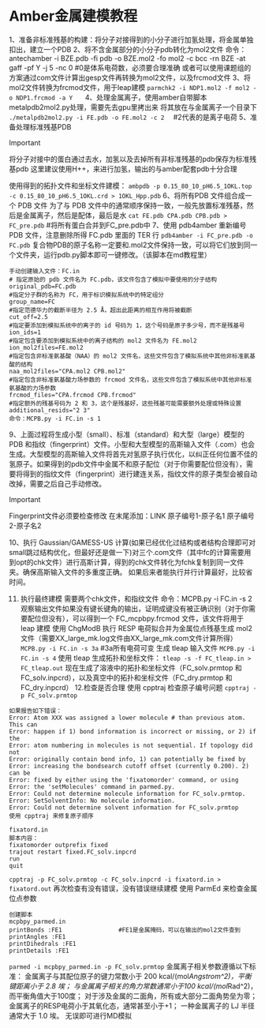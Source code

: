 # Amber金属建模教程

1、准备非标准残基的构建：将分子对接得到的小分子进行加氢处理，将金属单独扣出，建立一个PDB
2、将不含金属部分的小分子pdb转化为mol2文件
命令：antechamber -i BZE.pdb -fi pdb -o BZE.mol2 -fo mol2 -c bcc -rn BZE -at gaff -pf Y -j 5 -nc 0          #0是体系电荷数，必须要合理准确
或者可以使用课题组的方案通过com文件计算出gesp文件再转换为mol2文件，以及frcmod文件
3、将mol2文件转换为frcmod文件，用于leap建模
`parmchk2 -i NDP1.mol2 -f mol2 -o NDP1.frcmod -a Y   `
4、处理金属离子，使用amber自带脚本metalpdb2mol2.py处理，需要先去gpu里拷出来
将其放在与金属离子一个目录下
`./metalpdb2mol2.py -i FE.pdb -o FE.mol2 -c 2  `      #2代表的是离子电荷
5、准备处理标准残基PDB
>[!IMPORTANT]
>将分子对接中的蛋白通过去水，加氢以及去掉所有非标准残基的pdb保存为标准残基pdb
   这里建议使用H++，来进行加氢，输出的与amber配套pdb十分合理

使用得到的拓扑文件和坐标文件建模：
`ambpdb -p 0.15_80_10_pH6.5_1OKL.top -c 0.15_80_10_pH6.5_1OKL.crd > 1OKL_Hpp.pdb`
6、将所有PDB 文件组合成一个 PDB 文件
为了与 PDB 文件中的通常顺序保持一致，一般先放置标准残基，然后是金属离子，然后是配体，最后是水
`cat FE.pdb CPA.pdb CPB.pdb > FC_pre.pdb`    #将所有蛋白合并到FC_pre.pdb中
7、使用 pdb4amber 重新编号 PDB 文件，注意删除所得 FC.pdb 里面的 TER 行
`pdb4amber -i FC_pre.pdb -o FC.pdb`
复合物PDB的原子名称一定要和.mol2文件保持一致，可以将它们放到同一个文件夹，运行pdb.py脚本即可一键修改。（该脚本在md教程里）
```
手动创建输入文件：FC.in
# 指定原始的 pdb 文件名为 FC.pdb，该文件包含了模拟中要使用的分子结构
original_pdb=FC.pdb
#指定分子群的名称为 FC，用于标识模拟系统中的特定组分
group_name=FC
#指定范德华力的截断半径为 2.5 Å，超出此距离的相互作用将被截断
cut_off=2.5
#指定要添加到模拟系统中的离子的 id 号码为 1，这个号码是原子多少号，而不是残基号
ion_ids=1
#指定包含要添加到模拟系统中的离子结构的 mol2 文件名为 FE.mol2
ion_mol2files=FE.mol2
#指定包含非标准氨基酸（NAA）的 mol2 文件名，这些文件包含了模拟系统中其他非标准氨基酸的结构
naa_mol2files="CPA.mol2 CPB.mol2"
#指定包含非标准氨基酸力场参数的 frcmod 文件名，这些文件包含了模拟系统中其他非标准氨基酸的力场参数
frcmod_files="CPA.frcmod CPB.frcmod"
#指定额外的残基号码为 2 和 3，这个是残基好，这些残基可能需要额外处理或特殊设置
additional_resids="2 3" 
命令：MCPB.py -i FC.in -s 1
```
 9、上面过程将生成小型（small）、标准（standard）和大型（large）模型的 PDB 和指纹（fingerprint）文件。小型和大型模型的高斯输入文件（.com）也会生成。大型模型的高斯输入文件将首先对氢原子执行优化，以纠正任何位置不佳的氢原子。如果得到的pdb文件中金属不和原子配位（对于你需要配位但没有），需要将得到的指纹文件（fingerprint）进行建连关系，指纹文件的原子类型会被自动改掉，需要之后自己手动修改。
>[!IMPORTANT]
>Fingerprint文件必须要检查修改
在末尾添加：LINK 原子编号1-原子名1 原子编号2-原子名2

10、执行 Gaussian/GAMESS-US 计算(如果已经优化过结构或者结构合理即可对small跳过结构优化，但最好还是做一下)对三个.com文件（其中fc的计算需要用到opt的chk文件）进行高斯计算，得到的chk文件转化为fchk复制到同一文件夹。确保高斯输入文件的多重度正确。
如果后来者能执行并行计算最好，比较省时间。

11. 执行最终建模
需要两个chk文件，和指纹文件
命令：MCPB.py -i FC.in -s 2
观察输出文件如果没有键长键角的输出，证明成键没有被正确识别（对于你需要配位但没有），可以得到一个 FC_mcpbpy.frcmod 文件，该文件将用于 leap 建模
使用 ChgModB 执行 RESP 电荷拟合并为金属位点残基生成 mol2 文件（需要XX_large_mk.log文件由XX_large_mk.com文件计算所得）
`MCPB.py -i FC.in -s 3a`    #3a所有电荷可变
生成 tleap 输入文件
`MCPB.py -i FC.in -s 4`
使用 tleap 生成拓扑和坐标文件：
`tleap -s -f FC_tleap.in > FC_tleap.out`
现在生成了溶液中的拓扑和坐标文件（FC_solv.prmtop 和 FC_solv.inpcrd），以及真空中的拓扑和坐标文件（FC_dry.prmtop 和 FC_dry.inpcrd）
12.检查是否合理
使用 cpptraj 检查原子编号问题
`cpptraj -p FC_solv.prmtop`

```
如果报告如下错误：
Error: Atom XXX was assigned a lower molecule # than previous atom. This can
Error: happen if 1) bond information is incorrect or missing, or 2) if the
Error: atom numbering in molecules is not sequential. If topology did not
Error: originally contain bond info, 1) can potentially be fixed by
Error: increasing the bondsearch cutoff offset (currently 0.200). 2) can be
Error: fixed by either using the 'fixatomorder' command, or using
Error: the 'setMolecules' command in parmed.py.
Error: Could not determine molecule information for FC_solv.prmtop.
Error: SetSolventInfo: No molecule information.
Error: Could not determine solvent information for FC_solv.prmtop
使用 cpptraj 来修复原子顺序
```
```
fixatord.in 
脚本内容：
fixatomorder outprefix fixed
trajout restart fixed.FC_solv.inpcrd
run
quit
```
`cpptraj -p FC_solv.prmtop -c FC_solv.inpcrd -i fixatord.in > fixatord.out`
再次检查有没有错误，没有错误继续建模
使用 ParmEd 来检查金属位点参数
```
创建脚本
mcpbpy_parmed.in
printBonds :FE1                #FE1是金属掩码，可以在输出的mol2文件查到
printAngles :FE1
printDihedrals :FE1
printDetails :FE1
```
`parmed -i mcpbpy_parmed.in -p FC_solv.prmtop`
金属离子相关参数遵循以下标准：
金属离子与其配位原子的键力常数小于 200 kcal/(mol*Angstrom^2)，平衡键距离小于 2.8 埃；
与金属离子相关的角力常数通常小于100 kcal/(mol*Rad^2)，而平衡角值大于100度；
对于涉及金属的二面角，所有或大部分二面角势垒为零；
金属离子的RESP电荷小于其氧化态，通常甚至小于+1；
一种金属离子的 LJ 半径通常大于 1.0 埃。
无误即可进行MD模拟
